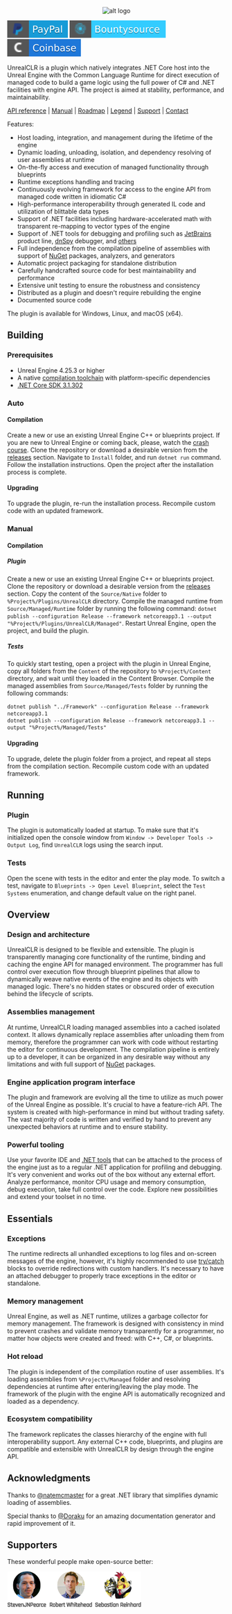 <p align="center">
	<img src="https://i.imgur.com/c6Zn7SE.png" alt="alt logo">
</p>

[![PayPal](https://github.com/Rageware/Shields/blob/master/paypal.svg)](https://www.paypal.me/nxrighthere) [![Bountysource](https://github.com/Rageware/Shields/blob/master/bountysource.svg)](https://salt.bountysource.com/checkout/amount?team=nxrighthere) [![Coinbase](https://github.com/Rageware/Shields/blob/master/coinbase.svg)](https://commerce.coinbase.com/checkout/03e11816-b6fc-4e14-b974-29a1d0886697)

UnrealCLR is a plugin which natively integrates .NET Core host into the Unreal Engine with the Common Language Runtime for direct execution of managed code to build a game logic using the full power of C# and .NET facilities with engine API. The project is aimed at stability, performance, and maintainability.

[API reference](https://github.com/nxrighthere/UnrealCLR/blob/master/API/UnrealEngine-Framework.md) | [Manual](https://github.com/nxrighthere/UnrealCLR/blob/master/MANUAL.md) | [Roadmap](https://github.com/users/nxrighthere/projects/5?fullscreen=true) | [Legend](https://github.com/nxrighthere/UnrealCLR/blob/master/LEGEND.md) | [Support](https://gumroad.com/l/unrealclr) | [Contact](mailto:nxrighthere@gmail.com)

Features:

- Host loading, integration, and management during the lifetime of the engine
- Dynamic loading, unloading, isolation, and dependency resolving of user assemblies at runtime
- On-the-fly access and execution of managed functionality through blueprints
- Runtime exceptions handling and tracing
- Continuously evolving framework for access to the engine API from managed code written in idiomatic C#
- High-performance interoperability through generated IL code and utilization of blittable data types
- Support of .NET facilities including hardware-accelerated math with transparent re-mapping to vector types of the engine
- Support of .NET tools for debugging and profiling such as [JetBrains](https://www.jetbrains.com/products.html#lang=csharp) product line, [dnSpy](https://github.com/0xd4d/dnSpy) debugger, and [others](https://github.com/natemcmaster/dotnet-tools)
- Full independence from the compilation pipeline of assemblies with support of [NuGet](https://www.nuget.org) packages, analyzers, and generators
- Automatic project packaging for standalone distribution
- Carefully handcrafted source code for best maintainability and performance
- Extensive unit testing to ensure the robustness and consistency
- Distributed as a plugin and doesn't require rebuilding the engine
- Documented source code

The plugin is available for Windows, Linux, and macOS (x64).

Building
--------
### Prerequisites
- Unreal Engine 4.25.3 or higher
- A native [compilation toolchain](https://docs.unrealengine.com/en-US/Programming/Development/VisualStudioSetup/index.html#runtheunrealenginepre-requisiteinstaller) with platform-specific dependencies
- [.NET Core SDK 3.1.302](https://dotnet.microsoft.com/download/dotnet-core/3.1)

### Auto

#### Compilation
Create a new or use an existing Unreal Engine C++ or blueprints project. If you are new to Unreal Engine or coming back, please, watch the [crash course](https://www.youtube.com/watch?v=3QAHSByU74M). Clone the repository or download a desirable version from the [releases](https://github.com/nxrighthere/UnrealCLR/releases) section. Navigate to `Install` folder, and run `dotnet run` command. Follow the installation instructions. Open the project after the installation process is complete.

#### Upgrading
To upgrade the plugin, re-run the installation process. Recompile custom code with an updated framework.

### Manual

#### Compilation

##### Plugin
Create a new or use an existing Unreal Engine C++ or blueprints project. Clone the repository or download a desirable version from the [releases](https://github.com/nxrighthere/UnrealCLR/releases) section. Copy the content of the `Source/Native` folder to `%Project%/Plugins/UnrealCLR` directory. Compile the managed runtime from `Source/Managed/Runtime` folder by running the following command: `dotnet publish --configuration Release --framework netcoreapp3.1 --output "%Project%/Plugins/UnrealCLR/Managed"`. Restart Unreal Engine, open the project, and build the plugin.

##### Tests
To quickly start testing, open a project with the plugin in Unreal Engine, copy all folders from the `Content` of the repository to `%Project%/Content` directory, and wait until they loaded in the Content Browser. Compile the managed assemblies from `Source/Managed/Tests` folder by running the following commands:
```
dotnet publish "../Framework" --configuration Release --framework netcoreapp3.1
dotnet publish --configuration Release --framework netcoreapp3.1 --output "%Project%/Managed/Tests"
```

#### Upgrading
To upgrade, delete the plugin folder from a project, and repeat all steps from the compilation section. Recompile custom code with an updated framework.

Running
--------
### Plugin
The plugin is automatically loaded at startup. To make sure that it's initialized open the console window from `Window -> Developer Tools -> Output Log`, find `UnrealCLR` logs using the search input.

### Tests
Open the scene with tests in the editor and enter the play mode. To switch a test, navigate to `Blueprints -> Open Level Blueprint`, select the `Test Systems` enumeration, and change default value on the right panel.

Overview
--------
### Design and architecture
UnrealCLR is designed to be flexible and extensible. The plugin is transparently managing core functionality of the runtime, binding and caching the engine API for managed environment. The programmer has full control over execution flow through blueprint pipelines that allow to dynamically weave native events of the engine and its objects with managed logic. There's no hidden states or obscured order of execution behind the lifecycle of scripts.

### Assemblies management
At runtime, UnrealCLR loading managed assemblies into a cached isolated context. It allows dynamically replace assemblies after unloading them from memory, therefore the programmer can work with code without restarting the editor for continuous development. The compilation pipeline is entirely up to a developer, it can be organized in any desirable way without any limitations and with full support of [NuGet](https://www.nuget.org) packages.

### Engine application program interface
The plugin and framework are evolving all the time to utilize as much power of the Unreal Engine as possible. It's crucial to have a feature-rich API. The system is created with high-performance in mind but without trading safety. The vast majority of code is written and verified by hand to prevent any unexpected behaviors at runtime and to ensure stability.

### Powerful tooling
Use your favorite IDE and [.NET tools](https://github.com/natemcmaster/dotnet-tools) that can be attached to the process of the engine just as to a regular .NET application for profiling and debugging. It's very convenient and works out of the box without any external effort. Analyze performance, monitor CPU usage and memory consumption, debug execution, take full control over the code. Explore new possibilities and extend your toolset in no time.

Essentials
--------
### Exceptions
The runtime redirects all unhandled exceptions to log files and on-screen messages of the engine, however, it's highly recommended to use [try/catch](https://docs.microsoft.com/en-us/dotnet/standard/exceptions/how-to-use-the-try-catch-block-to-catch-exceptions) blocks to override redirections with custom handlers. It's necessary to have an attached debugger to properly trace exceptions in the editor or standalone.

### Memory management
Unreal Engine, as well as .NET runtime, utilizes a garbage collector for memory management. The framework is designed with consistency in mind to prevent crashes and validate memory transparently for a programmer, no matter how objects were created and freed: with C++, C#, or blueprints.

### Hot reload
The plugin is independent of the compilation routine of user assemblies. It's loading assemblies from `%Project%/Managed` folder and resolving dependencies at runtime after entering/leaving the play mode. The framework of the plugin with the engine API is automatically recognized and loaded as a dependency.

### Ecosystem compatibility
The framework replicates the classes hierarchy of the engine with full interoperability support. Any external C++ code, blueprints, and plugins are compatible and extensible with UnrealCLR by design through the engine API.

Acknowledgments
--------
Thanks to [@natemcmaster](https://github.com/natemcmaster) for a great .NET library that simplifies dynamic loading of assemblies.

Special thanks to [@Doraku](https://github.com/Doraku) for an amazing documentation generator and rapid improvement of it.

Supporters
--------
These wonderful people make open-source better:
<p align="left"> 
  <img src="https://github.com/Rageware/Supporters/blob/master/unrealclr-supporters.png" alt="supporters">
</p>
